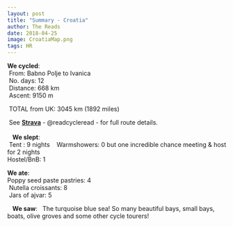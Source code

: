 ```yaml
---
layout: post
title: "Summary - Croatia"
author: The Reads
date: 2018-04-25
image: CroatiaMap.png
tags: HR
---
```


**We cycled**:  
  From: Babno Polje to Ivanica   
  No. days: 12  
  Distance: 668 km  
  Ascent: 9150 m    
  
  TOTAL from UK: 3045 km (1892 miles)  
  
  See [**Strava**](https://www.strava.com/athletes/readcycleread) - @readcycleread - for full route details.  
    
  
  **We slept**:  
  Tent : 9 nights   
  Warmshowers: 0 but one incredible chance meeting & host for 2 nights  
  Hostel/BnB: 1  
    
  **We ate**:  
  Poppy seed paste pastries: 4  
  Nutella croissants: 8    
  Jars of ajvar: 5  
  
  
  **We saw**:  
  The turquoise blue sea! So many beautiful bays, small bays, boats, olive groves and some other cycle tourers!   
